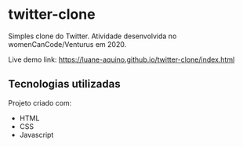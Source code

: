 # twitter-clone
Simples clone do Twitter. Atividade desenvolvida no womenCanCode/Venturus em 2020.

Live demo link: https://luane-aquino.github.io/twitter-clone/index.html

## Tecnologias utilizadas
Projeto criado com:
* HTML
* CSS
* Javascript
